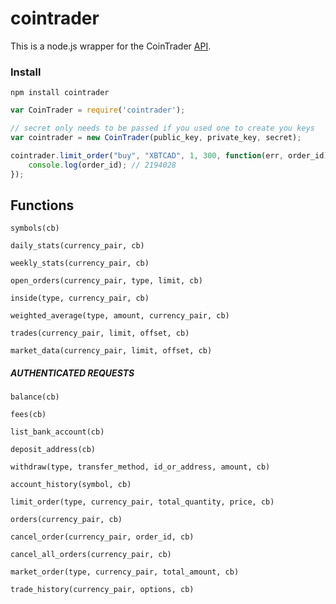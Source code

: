 # cointrader
This is a node.js wrapper for the CoinTrader [API](http://docs.cointrader.apiary.io/).

### Install

`npm install cointrader`

```js
var CoinTrader = require('cointrader');

// secret only needs to be passed if you used one to create you keys
var cointrader = new CoinTrader(public_key, private_key, secret);

cointrader.limit_order("buy", "XBTCAD", 1, 300, function(err, order_id){
	console.log(order_id); // 2194028
});
```

## Functions

`symbols(cb)`

`daily_stats(currency_pair, cb)`

`weekly_stats(currency_pair, cb)`

`open_orders(currency_pair, type, limit, cb)`

`inside(type, currency_pair, cb)`

`weighted_average(type, amount, currency_pair, cb)`

`trades(currency_pair, limit, offset, cb)`

`market_data(currency_pair, limit, offset, cb)`

##### AUTHENTICATED REQUESTS 

`balance(cb)`

`fees(cb)`

`list_bank_account(cb)`

`deposit_address(cb)`

`withdraw(type, transfer_method, id_or_address, amount, cb)`

`account_history(symbol, cb)`

`limit_order(type, currency_pair, total_quantity, price, cb)`

`orders(currency_pair, cb)`

`cancel_order(currency_pair, order_id, cb)`

`cancel_all_orders(currency_pair, cb)`

`market_order(type, currency_pair, total_amount, cb)`

`trade_history(currency_pair, options, cb)`


